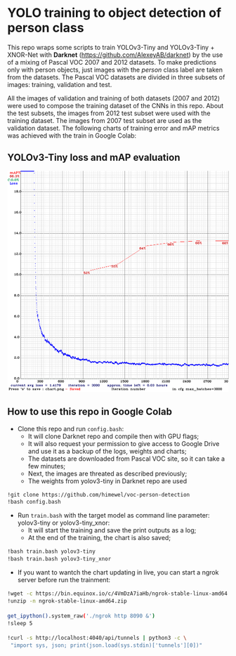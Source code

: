# YOLO training to object detection of person class

This repo wraps some scripts to train YOLOv3-Tiny and YOLOv3-Tiny + XNOR-Net with **Darknet** (https://github.com/AlexeyAB/darknet) by the use of a mixing of Pascal VOC 2007 and 2012 datasets. To make predictions only with person objects, just images with the *person* class label are taken from the datasets. The Pascal VOC datasets are divided in three subsets of images: training, validation and test.

All the images of validation and training of both datasets (2007 and 2012) were used to compose the training dataset of the CNNs in this repo. About the test subsets, the images from 2012 test subset were used with the training dataset. The images from 2007 test subset are used as the validation dataset. The following charts of training error and mAP metrics was achieved with the train in Google Colab:

## YOLOv3-Tiny loss and mAP evaluation
![YOLOv3-Tiny](charts/chart_yolov3-tiny.png)

## How to use this repo in Google Colab

* Clone this repo and run `config.bash`:
  - It will clone Darknet repo and compile then with GPU flags;
  - It will also request your permission to give access to Google Drive and use it as a backup of the logs, weights and charts;
  - The datasets are downloaded from Pascal VOC site, so it can take a few minutes;
  - Next, the images are threated as described previously;
  - The weights from yolov3-tiny in Darknet repo are used

```bash
!git clone https://github.com/himewel/voc-person-detection
!bash config.bash
```

* Run `train.bash` with the target model as command line parameter: yolov3-tiny or yolov3-tiny_xnor:
  - It will start the training and save the print outputs as a log;
  - At the end of the training, the chart is also saved;

```bash
!bash train.bash yolov3-tiny
!bash train.bash yolov3-tiny_xnor
```

* If you want to wantch the chart updating in live, you can start a ngrok server before run the trainment:

```bash
!wget -c https://bin.equinox.io/c/4VmDzA7iaHb/ngrok-stable-linux-amd64.zip
!unzip -n ngrok-stable-linux-amd64.zip

get_ipython().system_raw('./ngrok http 8090 &')
!sleep 5

!curl -s http://localhost:4040/api/tunnels | python3 -c \
 "import sys, json; print(json.load(sys.stdin)['tunnels'][0])"
```

